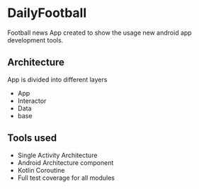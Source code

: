 # DailyFootball
Football news App created to show the usage new android app development tools.

## Architecture
App is divided into different layers

* App
* Interactor
* Data
* base

## Tools used
* Single Activity Architecture
* Android Architecture component
* Kotlin Coroutine
* Full test coverage for all modules
